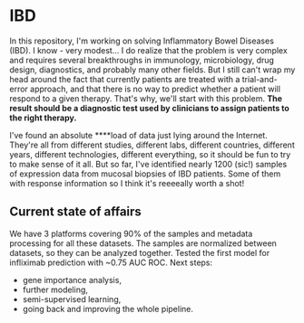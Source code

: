 # IBD

In this repository, I'm working on solving Inflammatory Bowel Diseases (IBD).
I know - very modest...
I do realize that the problem is very complex and requires several breakthroughs in immunology, microbiology, drug design, diagnostics, and probably many other fields.
But I still can't wrap my head around the fact that currently patients are treated with a trial-and-error approach, and that there is no way to predict whether a patient will respond to a given therapy.
That's why, we'll start with this problem.
**The result should be a diagnostic test used by clinicians to assign patients to the right therapy.**

I've found an absolute ****load of data just lying around the Internet.
They're all from different studies, different labs, different countries, different years, different technologies, different everything, so it should be fun to try to make sense of it all.
But so far, I've identified nearly 1200 (sic!) samples of expression data from mucosal biopsies of IBD patients.
Some of them with response information so I think it's reeeeally worth a shot!

## Current state of affairs
We have 3 platforms covering 90% of the samples and metadata processing for all these datasets.
The samples are normalized between datasets, so they can be analyzed together.
Tested the first model for infliximab prediction with ~0.75 AUC ROC.
Next steps:
- gene importance analysis,
- further modeling,
- semi-supervised learning,
- going back and improving the whole pipeline.
